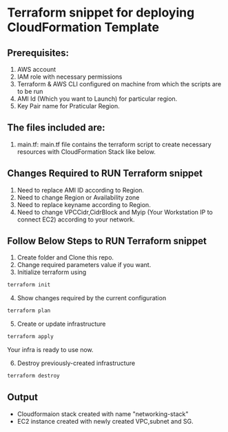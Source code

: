 # Terraform snippet for deploying CloudFormation Template

## Prerequisites:
1. AWS account
2. IAM role with necessary permissions
3. Terraform & AWS CLI configured on machine from which the scripts are to be run
4. AMI Id (Which you want to Launch) for particular region.
5. Key Pair name for Praticular Region.

## The files included are:

1)  main.tf: main.tf file contains the terraform script to create necessary resources with CloudFormation Stack like below.

## Changes Required to RUN Terraform snippet

1. Need to replace AMI ID according to Region.
2. Need to change Region or Availability zone
3. Need to replace keyname according to Region.
4. Need to change VPCCidr,CidrBlock and Myip (Your Workstation IP to connect EC2) according to your network.

## Follow Below Steps to RUN Terraform snippet

1. Create folder and Clone this repo.
2. Change required parameters value if you want.
3. Initialize terraform using 
```bash
terraform init
```
4. Show changes required by the current configuration 
```bash
terraform plan
```
5. Create or update infrastructure 
```bash
terraform apply
```
Your infra is ready to use now.

6. Destroy previously-created infrastructure 
```bash
terraform destroy
```
## Output
- Cloudformaion stack created with name "networking-stack"
- EC2 instance created with newly created VPC,subnet and SG.
